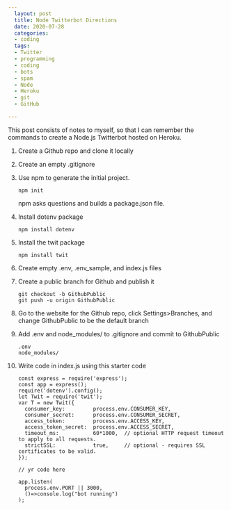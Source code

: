 ```yaml
---
  layout: post
  title: Node Twitterbot Directions
  date: 2020-07-28
  categories:
  - coding
  tags:
  - Twitter
  - programming
  - coding
  - bots
  - spam
  - Node
  - Heroku
  - git
  - GitHub

---
```


This post consists of notes to myself, so that I can remember the commands to create a Node.js Twitterbot hosted on Heroku.

1.  Create a Github repo and clone it locally

1.  Create an empty .gitignore

1.  Use npm to generate the initial project.
    ```
    npm init
    ```
    npm asks questions and builds a package.json file.

1.  Install dotenv package
    ```
    npm install dotenv
    ```
1.  Install the twit package
    ```
    npm install twit
    ```

1.  Create empty .env, .env_sample, and index.js files

1.  Create a public branch for Github and publish it
    ```
    git checkout -b GithubPublic
    git push -u origin GithubPublic
    ```
1.  Go to the website for the Github repo, click Settings>Branches, and change GithubPublic to be the default branch

1.  Add .env and node_modules/ to .gitignore and commit to GithubPublic
    ```
    .env
    node_modules/
    ```

1.  Write code in index.js using this starter code
    ```
    const express = require('express');
    const app = express();
    require('dotenv').config();
    let Twit = require('twit');
    var T = new Twit({
      consumer_key:         process.env.CONSUMER_KEY,
      consumer_secret:      process.env.CONSUMER_SECRET,
      access_token:         process.env.ACCESS_KEY,
      access_token_secret:  process.env.ACCESS_SECRET,
      timeout_ms:           60*1000,  // optional HTTP request timeout to apply to all requests.
      strictSSL:            true,     // optional - requires SSL certificates to be valid.
    });
    
    // yr code here
    
    app.listen(
      process.env.PORT || 3000,
      ()=>console.log("bot running")
    );
    ```
    
    
